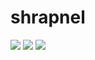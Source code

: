 # shrapnel

![](https://github.com/aeldar/shrapnel/workflows/build/badge.svg)
![](<https://github.com/aeldar/shrapnel/workflows/release%20(linux)/badge.svg>)
![](<https://github.com/aeldar/shrapnel/workflows/release%20(windows)/badge.svg>)
